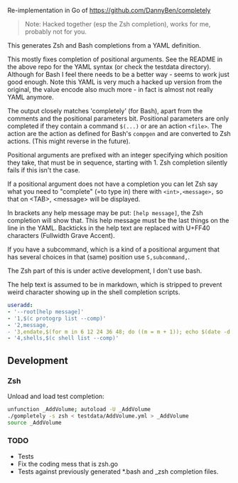 Re-implementation in Go of https://github.com/DannyBen/completely

> Note: Hacked together (esp the Zsh completion), works for me, probably not for you.

This generates Zsh and Bash completions from a YAML definition.

This mostly fixes completion of positional arguments. See the README in the above repo for the YAML
syntax (or check the testdata directory). Although for Bash I feel there needs to be a better way -
seems to work just good enough. Note this YAML is very much a hacked up version from the original,
the value encode also much more - in fact is almost not really YAML anymore.

The output closely matches 'completely' (for Bash), apart from the comments and the positional
parameters bit. Positional parameters are only completed if they contain a command `$(...)` or are
an action `<file>`. The action are the action as defined for Bash's `compgen` and are converted to
Zsh actions. (This might reverse in the future).

Positional arguments are prefixed with an integer specifying which position they take, that must be
in sequence, starting with 1. Zsh completion silently fails if this isn't the case.

If a positional argument does not have a completion you can let Zsh say what you need to "complete"
(=to type in) there with `<int>,<message>,` so that on \<TAB\>, \<message\> will be displayed.

In brackets any help message may be put: `[help message]`, the Zsh completion will show that. This
help message must be the last things on the line in the YAML. Backticks in the help text are
replaced with U+FF40 characters (Fullwidth Grave Accent).

If you have a subcommand, which is a kind of a positional argument that has several choices in that
(same) position use `S,subcommand,`.

The Zsh part of this is under active development, I don't use bash.

The help text is assumed to be in markdown, which is stripped to prevent weird character showing up
in the shell completion scripts.

~~~ yaml
useradd:
- '--root[help message]'
- '1,$(c protogrp list --comp)'
- '2,message,
- '3,endate,$(for m in 6 12 24 36 48; do ((m = m + 1)); echo $(date -d "$(date +%Y-%m-1) $m month" +%Y-%m-%d); done)'
- '4,shells,$(c shell list --comp)'
~~~

## Development

### Zsh

Unload and load test completion:
~~~ sh
unfunction _AddVolume; autoload -U _AddVolume
./gompletely -s zsh < testdata/AddVolume.yml > _AddVolume
source _AddVolume
~~~

### TODO

* Tests
* Fix the coding mess that is zsh.go
* Tests against previously generated *.bash and \_zsh completion files.
